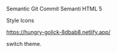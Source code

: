 Semantic Git Commit
Semanti HTML 5

Style Icons

https://hungry-golick-8dbab8.netlify.app/

switch theme.
